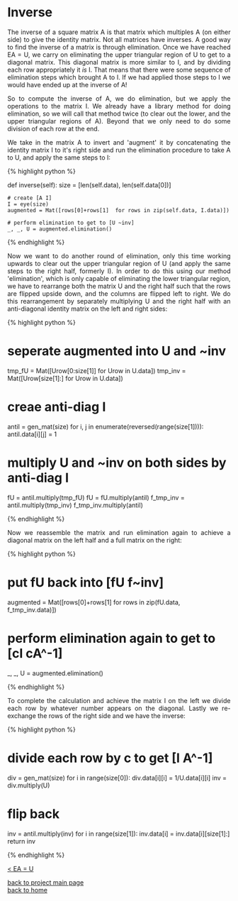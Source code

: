 # Inverse
<div style="text-align: justify">
<p>The inverse of a square matrix A is that matrix which multiples A (on either
side) to give the identity matrix. Not all matrices have inverses. A good way
to find the inverse of a matrix is through elimination. Once we have reached EA
= U, we carry on eliminating the upper triangular region of U to get to a
diagonal matrix. This diagonal matrix is more similar to I, and by dividing
each row appropriately it <i>is</i> I. That means that there were some sequence
of elimination steps which brought A to I. If we had applied those steps to I
we would have ended up at the inverse of A!</p>

<p>So to compute the inverse of A, we do elimination, but we apply the
operations to the matrix I. We already have a library method for doing
elimination, so we will call that method twice (to clear out the lower, and the
upper triangular regions of A). Beyond that we only need to do some division of
each row at the end.</p>

<p>We take in the matrix A to invert and 'augment' it by concatenating the
identity matrix I to it's right side and run the elimination procedure to take A
to U, and apply the same steps to I:</p>
</div>

{% highlight python %}

def inverse(self):
     size = [len(self.data), len(self.data[0])]

    # create [A I]
    I = eye(size)
    augmented = Mat([rows[0]+rows[1]  for rows in zip(self.data, I.data)])

    # perform elimination to get to [U ~inv]
    _, _, U = augmented.elimination()

{% endhighlight %}

<div style="text-align: justify">
<p>Now we want to do another round of elimination, only this time working
upwards to clear out the upper triangular region of U (and apply the same steps
to the right half, formerly I). In order to do this using our method
'elimination', which is only capable of eliminating the lower triangular
region, we have to rearrange both the matrix U and the right half such that the
rows are flipped upside down, and the columns are flipped left to right. We do
this rearrangement by separately multiplying U and the right half with an
anti-diagonal identity matrix on the left and right sides:</p>
</div>

{% highlight python %}

# seperate augmented into U and ~inv
tmp_fU = Mat([Urow[0:size[1]] for Urow in U.data])
tmp_inv = Mat([Urow[size[1]:] for Urow in U.data])

# creae anti-diag I
antiI = gen_mat(size)
for i, j in enumerate(reversed(range(size[1]))):
    antiI.data[i][j] = 1

# multiply U and ~inv on both sides by anti-diag I
fU = antiI.multiply(tmp_fU)
fU = fU.multiply(antiI)
f_tmp_inv = antiI.multiply(tmp_inv)
f_tmp_inv.multiply(antiI)

{% endhighlight %}

<div style="text-align: justify">
<p>Now we reassemble the matrix and run elimination again to achieve a diagonal
matrix on the left half and a full matrix on the right:</p>
</div>

{% highlight python %}

# put fU back into [fU  f~inv]
augmented = Mat([rows[0]+rows[1] for rows in zip(fU.data, f_tmp_inv.data)])

# perform elimination again to get to [cI cA^-1]
_, _, U = augmented.elimination()

{% endhighlight %}

<div style="text-align: justify">
<p>To complete the calculation and achieve the matrix I on the left we divide
each row by whatever number appears on the diagonal. Lastly we re-exchange the
rows of the right side and we have the inverse:</p>
</div>

{% highlight python %}

# divide each row by c to get [I A^-1]
div = gen_mat(size)
for i in range(size[0]):
    div.data[i][i] = 1/U.data[i][i]
inv = div.multiply(U)

# flip back
inv = antiI.multiply(inv)
for i in range(size[1]):
    inv.data[i] = inv.data[i][size[1]:]
return inv

{% endhighlight %}

[< EA = U](./elimination.md)

[back to project main page](./numpy_from_scratch.md)\
[back to home](../README.md)

